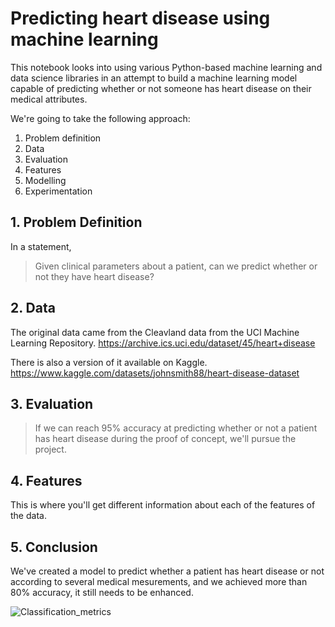 # Predicting heart disease using machine learning

This notebook looks into using various Python-based machine learning and data science libraries in an attempt to build a machine learning model capable of predicting whether or not someone has heart disease on their medical attributes.

We're going to take the following approach:
1. Problem definition
2. Data
3. Evaluation
4. Features
5. Modelling
6. Experimentation

## 1. Problem Definition

In a statement,
> Given clinical parameters about a patient, can we predict whether or not they have heart disease?

## 2. Data

The original data came from the Cleavland data from the UCI Machine Learning Repository.
https://archive.ics.uci.edu/dataset/45/heart+disease

There is also a version of it available on Kaggle. https://www.kaggle.com/datasets/johnsmith88/heart-disease-dataset

## 3. Evaluation

> If we can reach 95% accuracy at predicting whether or not a patient has heart disease during the proof of concept, we'll pursue the project.

## 4. Features

This is where you'll get different information about each of the features of the data.
## 5. Conclusion
We've created a model to predict whether a patient has heart disease or not according to several medical mesurements, and we achieved more than 80% accuracy, it still needs to be enhanced.

![Classification_metrics](https://github.com/Sohaib18-12/heart_disease_classification/assets/114408167/3c1499b3-f538-4519-a4bd-3ade3d206730)
